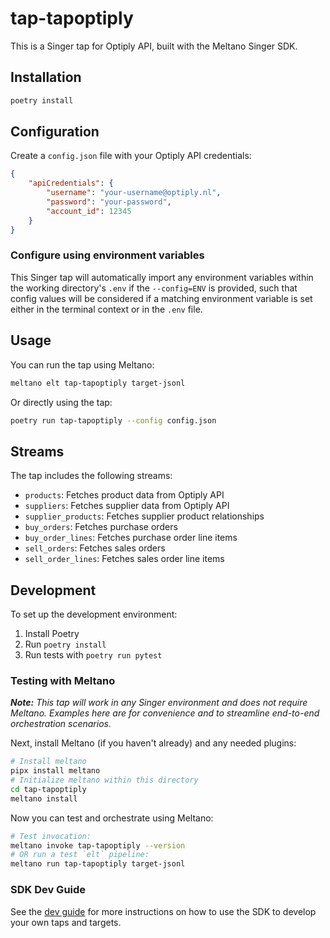 # tap-tapoptiply

This is a Singer tap for Optiply API, built with the Meltano Singer SDK.

## Installation

```bash
poetry install
```

## Configuration

Create a `config.json` file with your Optiply API credentials:

```json
{
    "apiCredentials": {
        "username": "your-username@optiply.nl",
        "password": "your-password",
        "account_id": 12345
    }
}
```

### Configure using environment variables

This Singer tap will automatically import any environment variables within the working directory's `.env` if the `--config=ENV` is provided, such that config values will be considered if a matching environment variable is set either in the terminal context or in the `.env` file.

## Usage

You can run the tap using Meltano:

```bash
meltano elt tap-tapoptiply target-jsonl
```

Or directly using the tap:

```bash
poetry run tap-tapoptiply --config config.json
```

## Streams

The tap includes the following streams:

- `products`: Fetches product data from Optiply API
- `suppliers`: Fetches supplier data from Optiply API
- `supplier_products`: Fetches supplier product relationships
- `buy_orders`: Fetches purchase orders
- `buy_order_lines`: Fetches purchase order line items
- `sell_orders`: Fetches sales orders
- `sell_order_lines`: Fetches sales order line items

## Development

To set up the development environment:

1. Install Poetry
2. Run `poetry install`
3. Run tests with `poetry run pytest`

### Testing with Meltano

_**Note:** This tap will work in any Singer environment and does not require Meltano. Examples here are for convenience and to streamline end-to-end orchestration scenarios._

Next, install Meltano (if you haven't already) and any needed plugins:

```bash
# Install meltano
pipx install meltano
# Initialize meltano within this directory
cd tap-tapoptiply
meltano install
```

Now you can test and orchestrate using Meltano:

```bash
# Test invocation:
meltano invoke tap-tapoptiply --version
# OR run a test `elt` pipeline:
meltano run tap-tapoptiply target-jsonl
```

### SDK Dev Guide

See the [dev guide](https://sdk.meltano.com/en/latest/dev_guide.html) for more instructions on how to use the SDK to develop your own taps and targets.
